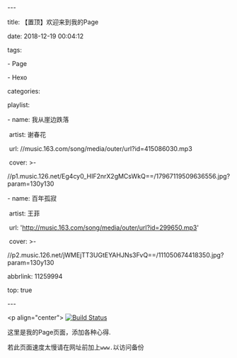 \---

title: 【置顶】欢迎来到我的Page

date: 2018-12-19 00:04:12

tags:

 \- Page

 \- Hexo

categories:

playlist:

  \- name: 我从崖边跌落

​    artist: 谢春花

​    url: //music.163.com/song/media/outer/url?id=415086030.mp3

​    cover: >-

​      //p1.music.126.net/Eg4cy0_HIF2nrX2gMCsWkQ==/17967119509636556.jpg?param=130y130

  \- name: 百年孤寂

​    artist: 王菲

​    url: 'http://music.163.com/song/media/outer/url?id=299650.mp3'

​    cover: >-

​      //p2.music.126.net/jWMEjTT3UGtEYAHJNs3FvQ==/111050674418350.jpg?param=130y130

abbrlink: 11259994

top: true

\---



<p align="center"> [![Build Status](https://travis-ci.org/Hipye/hipye.github.io.svg?branch=hexo)](https://travis-ci.org/Hipye/hipye.github.io) </p>

这里是我的Page页面，添加各种心得. 

若此页面速度太慢请在网址前加上`www.`以访问备份

